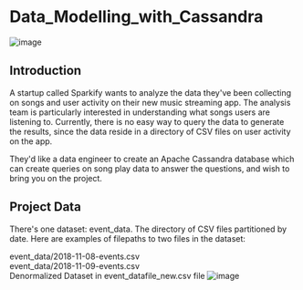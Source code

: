 # Data_Modelling_with_Cassandra
![image](https://github.com/ajinjue/Data_Modelling_with_Cassandra/assets/100845693/799bd6c0-cd8d-407b-8fbf-6d46867320ba)


## Introduction
A startup called Sparkify wants to analyze the data they've been collecting on songs and user activity on their new music streaming app. The analysis team is particularly interested in understanding what songs users are listening to. Currently, there is no easy way to query the data to generate the results, since the data reside in a directory of CSV files on user activity on the app.

They'd like a data engineer to create an Apache Cassandra database which can create queries on song play data to answer the questions, and wish to bring you on the project.

## Project Data
There's one dataset: event_data. The directory of CSV files partitioned by date. Here are examples of filepaths to two files in the dataset:

event_data/2018-11-08-events.csv <br/>
event_data/2018-11-09-events.csv <br/>
Denormalized Dataset in event_datafile_new.csv file
![image](https://github.com/ajinjue/Data_Modelling_with_Cassandra/assets/100845693/1621c6cd-c821-4c2c-a2bd-10f8c1fc925f)


